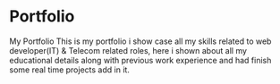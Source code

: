 # Portfolio
My Portfolio
This is my portfolio i show case all my skills related to web developer(IT) & Telecom related roles, here i shown about all my educational details along with previous work experience and had finish some real time projects add in it.
